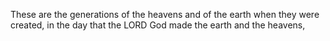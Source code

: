 These are the generations of the heavens and of the earth when they were created, in the day that the LORD God made the earth and the heavens,
